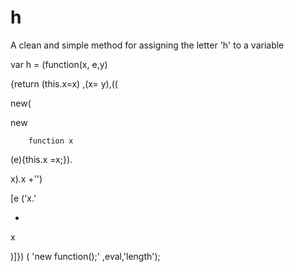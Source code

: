 h
=

A clean and simple method for assigning the letter 'h' to a variable

var h = 
  (function(x,
 e,y)

{return (this.x=x)
   ,(x=
y),((


new(

new 

        function x
(e){this.x
=x;}).

x).x
+'')

[e
('x.'

+
x

)]})
(
'new function();'
,eval,'length');
